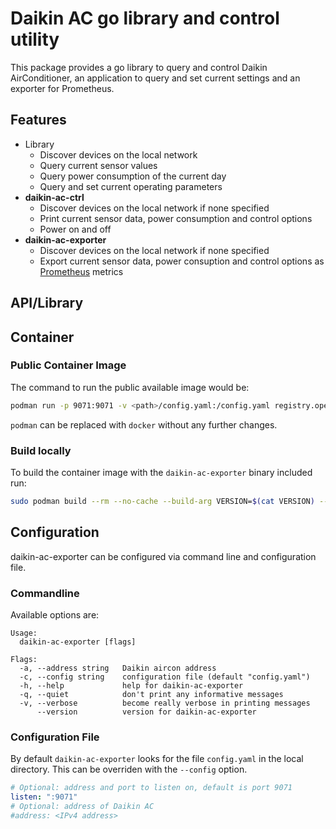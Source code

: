 # Daikin AC go library and control utility

This package provides a go library to query and control Daikin AirConditioner, an application to query and set current settings and an exporter for Prometheus.

## Features

* Library
  * Discover devices on the local network
  * Query current sensor values
  * Query power consumption of the current day
  * Query and set current operating parameters
* **daikin-ac-ctrl**
  * Discover devices on the local network if none specified
  * Print current sensor data, power consumption and control options
  * Power on and off
* **daikin-ac-exporter**
  * Discover devices on the local network if none specified
  * Export current sensor data, power consuption and control options as [Prometheus](https://prometheus.io) metrics


## API/Library

## Container

### Public Container Image

The command to run the public available image would be:

```bash
podman run -p 9071:9071 -v <path>/config.yaml:/config.yaml registry.opensuse.org/home/kukuk/containerfile/daikin-ac-exporter:latest
```

`podman` can be replaced with `docker` without any further changes.

### Build locally

To build the container image with the `daikin-ac-exporter` binary included run:

```bash
sudo podman build --rm --no-cache --build-arg VERSION=$(cat VERSION) --build-arg BUILDTIME=$(date +%Y-%m-%dT%TZ) -t daikin-ac-exporter .
```

## Configuration

daikin-ac-exporter can be configured via command line and configuration file.

### Commandline

Available options are:
```plaintext
Usage:
  daikin-ac-exporter [flags]

Flags:
  -a, --address string   Daikin aircon address
  -c, --config string    configuration file (default "config.yaml")
  -h, --help             help for daikin-ac-exporter
  -q, --quiet            don't print any informative messages
  -v, --verbose          become really verbose in printing messages
      --version          version for daikin-ac-exporter
```

### Configuration File

By default `daikin-ac-exporter` looks for the file `config.yaml` in the local directory. This can be overriden with the `--config` option.

```yaml
# Optional: address and port to listen on, default is port 9071
listen: ":9071"
# Optional: address of Daikin AC
#address: <IPv4 address>
```

